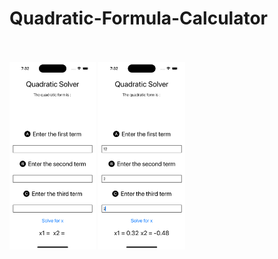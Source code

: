 ﻿# Quadratic-Formula-Calculator
<br/><br/>
<img src="https://github.com/Meraj6091/Quadratic-Formula-Calculator/blob/master/Simulator%20Screenshot%20-%20iPhone%2014%20Pro%20-%202023-08-17%20at%2019.32.11.png" height="300"/> 
<img src="https://github.com/Meraj6091/Quadratic-Formula-Calculator/blob/master/Simulator%20Screenshot%20-%20iPhone%2014%20Pro%20-%202023-08-17%20at%2019.32.28.png" height="300"/>
